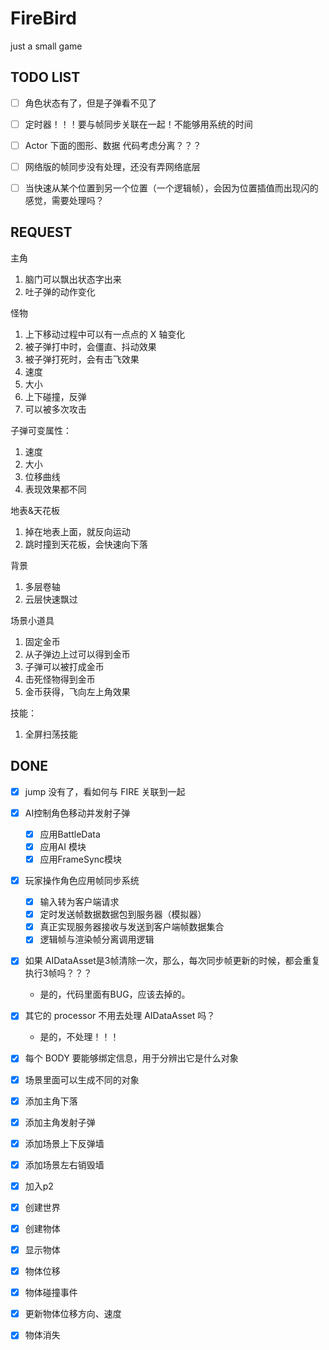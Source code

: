 
# FireBird

just a small game

## TODO LIST

- [ ] 角色状态有了，但是子弹看不见了
- [ ] 定时器！！！要与帧同步关联在一起！不能够用系统的时间


- [ ] Actor 下面的图形、数据 代码考虑分离？？？
- [ ] 网络版的帧同步没有处理，还没有弄网络底层
- [ ] 当快速从某个位置到另一个位置（一个逻辑帧），会因为位置插值而出现闪的感觉，需要处理吗？

## REQUEST

主角

1. 脑门可以飘出状态字出来
2. 吐子弹的动作变化

怪物

1. 上下移动过程中可以有一点点的 X 轴变化
2. 被子弹打中时，会僵直、抖动效果
3. 被子弹打死时，会有击飞效果
4. 速度
5. 大小
6. 上下碰撞，反弹
7. 可以被多次攻击

子弹可变属性：

1. 速度
2. 大小
3. 位移曲线
4. 表现效果都不同

地表&天花板

1. 掉在地表上面，就反向运动
2. 跳时撞到天花板，会快速向下落

背景

1. 多层卷轴
2. 云层快速飘过

场景小道具

1. 固定金币
2. 从子弹边上过可以得到金币
3. 子弹可以被打成金币
4. 击死怪物得到金币
5. 金币获得，飞向左上角效果

技能：

1. 全屏扫荡技能

## DONE

- [x] jump 没有了，看如何与 FIRE 关联到一起
- [X] AI控制角色移动并发射子弹
  - [x] 应用BattleData
  - [x] 应用AI 模块
  - [x] 应用FrameSync模块

- [x] 玩家操作角色应用帧同步系统
  - [x] 输入转为客户端请求
  - [x] 定时发送帧数据数据包到服务器（模拟器）
  - [x] 真正实现服务器接收与发送到客户端帧数据集合
  - [x] 逻辑帧与渲染帧分离调用逻辑

- [X] 如果 AIDataAsset是3帧清除一次，那么，每次同步帧更新的时候，都会重复执行3帧吗？？？
  - 是的，代码里面有BUG，应该去掉的。
- [X] 其它的 processor 不用去处理 AIDataAsset 吗？
  - 是的，不处理！！！

- [X] 每个 BODY 要能够绑定信息，用于分辨出它是什么对象
- [X] 场景里面可以生成不同的对象
- [X] 添加主角下落
- [X] 添加主角发射子弹
- [X] 添加场景上下反弹墙
- [X] 添加场景左右销毁墙

- [X] 加入p2
- [X] 创建世界
- [X] 创建物体
- [X] 显示物体
- [X] 物体位移
- [X] 物体碰撞事件
- [X] 更新物体位移方向、速度
- [X] 物体消失
